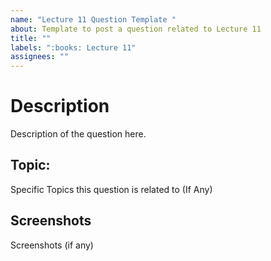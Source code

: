 ```yaml
---
name: "Lecture 11 Question Template "
about: Template to post a question related to Lecture 11
title: ""
labels: ":books: Lecture 11"
assignees: ""
---
```


# Description

Description of the question here.

## Topic:

Specific Topics this question is related to (If Any)

## Screenshots

Screenshots (if any)

